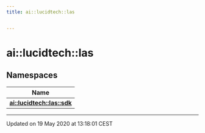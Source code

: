 ```yaml
---
title: ai::lucidtech::las


---
```


# ai::lucidtech::las









## Namespaces

| Name           |
| -------------- |
| **[ai::lucidtech::las::sdk](Namespaces/namespaceai_1_1lucidtech_1_1las_1_1sdk.md)**  |














-------------------------------

Updated on 19 May 2020 at 13:18:01 CEST
